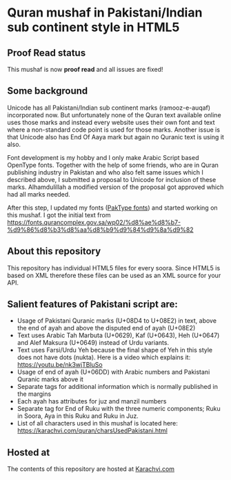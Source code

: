 # Quran mushaf in Pakistani/Indian sub continent style in HTML5

## Proof Read status
This mushaf is now **proof read** and all issues are fixed!

## Some background
Unicode has all Pakistani/Indian sub continent marks (ramooz-e-auqaf) incorporated now. But unfortunately none of the Quran text available online uses those marks and instead every website uses their own font and text where a non-standard code point is used for those marks. Another issue is that Unicode also has End Of Aaya mark but again no Quranic text is using it also.

Font development is my hobby and I only make Arabic Script based OpenType fonts. Together with the help of some friends, who are in Quran publishing industry in Pakistan and who also felt same issues which I described above, I submitted a proposal to Unicode for inclusion of these marks. Alhamdulillah a modified version of the proposal got approved which had all marks needed.

After this step, I updated my fonts ([PakType fonts](http://paktype.sourceforge.net/)) and started working on this mushaf. I got the initial text from https://fonts.qurancomplex.gov.sa/wp02/%d8%ae%d8%b7-%d9%86%d8%b3%d8%aa%d8%b9%d9%84%d9%8a%d9%82

## About this repository
This repository has individual HTML5 files for every soora. Since HTML5 is based on XML therefore these files can be used as an XML source for your API.

## Salient features of Pakistani script are:
* Usage of Pakistani Quranic marks (U+08D4 to U+08E2) in text, above the end of ayah and above the disputed end of ayah (U+08E2)
* Text uses Arabic Tah Marbuta (U+0629), Kaf (U+0643), Heh (U+0647) and Alef Maksura (U+0649) instead of Urdu variants.
* Text uses Farsi/Urdu Yeh because the final shape of Yeh in this style does not have dots (nukta). Here is a video which explains it: https://youtu.be/nk3wjTBluSo
* Usage of end of ayah (U+06DD) with Arabic numbers and Pakistani Quranic marks above it
* Separate tags for additional information which is normally published in the margins
* Each ayah has attributes for juz and manzil numbers
* Separate tag for End of Ruku with the three numeric components; Ruku in Soora, Aya in this Ruku and Ruku in Juz.
* List of all characters used in this mushaf is located here: https://karachvi.com/quran/charsUsedPakistani.html

## Hosted at
The contents of this repository are hosted at [Karachvi.com](https://www.karachvi.com)
